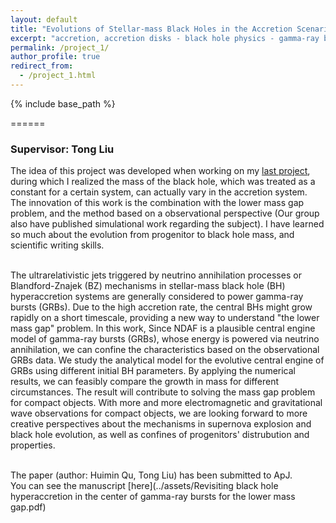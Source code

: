 ```yaml
---
layout: default
title: "Evolutions of Stellar-mass Black Holes in the Accretion Scenarios "
excerpt: "accretion, accretion disks - black hole physics - gamma-ray burst: general - neutrinos"
permalink: /project_1/
author_profile: true
redirect_from:
  - /project_1.html
---
```


{% include base_path %}


======
<h3>Supervisor: Tong Liu</h3>

The idea of this project was developed when working on my [last project](https://huiminqu.github.io/projects/portfolio-2/), during which I realized the mass of the black hole, which was treated as a constant for a certain system, can actually vary in the accretion system. The innovation of this work is the combination with the lower mass gap problem, and the method based on a observational perspective (Our group also have published simulational work regarding the subject). I have learned so much about the evolution from progenitor to black hole mass, and scientific writing skills.<br><br>

The ultrarelativistic jets triggered by neutrino annihilation processes or Blandford-Znajek (BZ) mechanisms in stellar-mass black hole (BH) hyperaccretion systems are generally considered to power gamma-ray bursts (GRBs). Due to the high accretion rate, the central BHs might grow rapidly on a short timescale, providing a new way to understand "the lower mass gap" problem. In this work, Since NDAF is a plausible central engine model of gamma-ray bursts (GRBs), whose energy is powered via neutrino annihilation, we can confine the characteristics based on the observational GRBs data. We study the analytical model for the evolutive central engine of GRBs using different initial BH parameters. By applying the numerical results, we can feasibly compare the growth in mass for different circumstances. The result will contribute to solving the mass gap problem for compact objects. With more and more electromagnetic and gravitational wave observations for compact objects, we are looking forward to more creative perspectives about the mechanisms in supernova explosion and black hole evolution, as well as confines of progenitors' distrubution and properties.<br><br>

The paper (author: Huimin Qu, Tong Liu) has been submitted to ApJ.<br>
You can see the manuscript [here](../assets/Revisiting black hole hyperaccretion in the center of gamma-ray bursts for the lower mass gap.pdf)

